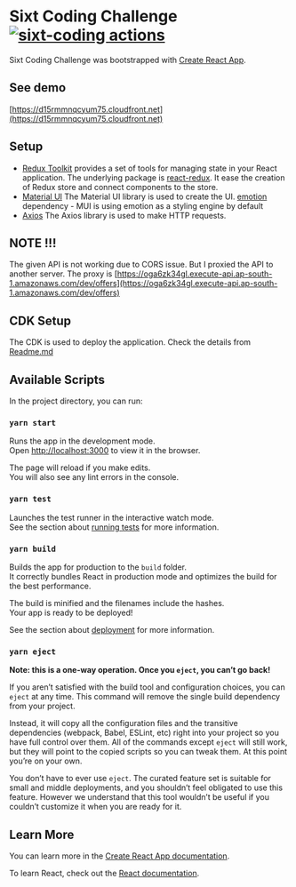 # Sixt Coding Challenge [![sixt-coding actions](https://github.com/rajeevradhakrishnan/sixt-coding-challenge/actions/workflows/sixt-coding-actions.yml/badge.svg?branch=development)](https://github.com/rajeevradhakrishnan/sixt-coding-challenge/actions/workflows/sixt-coding-actions.yml)

Sixt Coding Challenge was bootstrapped with [Create React App](https://github.com/facebook/create-react-app).

## See demo

[https://d15rmmnqcyum75.cloudfront.net](https://d15rmmnqcyum75.cloudfront.net)

## Setup

- [Redux Toolkit](https://redux-toolkit.js.org/) provides a set of tools for managing state in your React application. The underlying package is [react-redux](https://react-redux.js.org/). It ease the creation of Redux store and connect components to the store.
- [Material UI](https://mui.com/)
  The Material UI library is used to create the UI. [emotion](https://emotion.sh/docs/introduction) dependency - MUI is using emotion as a styling engine by default
- [Axios](https://github.com/axios/axios)
  The Axios library is used to make HTTP requests.

## NOTE !!!

The given API is not working due to CORS issue.
But I proxied the API to another server. The proxy is [https://oga6zk34gl.execute-api.ap-south-1.amazonaws.com/dev/offers](https://oga6zk34gl.execute-api.ap-south-1.amazonaws.com/dev/offers)

## CDK Setup

The CDK is used to deploy the application. Check the details from [Readme.md](https://github.com/rajeevradhakrishnan/sixt-coding-challenge/tree/development/cdk)

## Available Scripts

In the project directory, you can run:

### `yarn start`

Runs the app in the development mode.\
Open [http://localhost:3000](http://localhost:3000) to view it in the browser.

The page will reload if you make edits.\
You will also see any lint errors in the console.

### `yarn test`

Launches the test runner in the interactive watch mode.\
See the section about [running tests](https://facebook.github.io/create-react-app/docs/running-tests) for more information.

### `yarn build`

Builds the app for production to the `build` folder.\
It correctly bundles React in production mode and optimizes the build for the best performance.

The build is minified and the filenames include the hashes.\
Your app is ready to be deployed!

See the section about [deployment](https://facebook.github.io/create-react-app/docs/deployment) for more information.

### `yarn eject`

**Note: this is a one-way operation. Once you `eject`, you can’t go back!**

If you aren’t satisfied with the build tool and configuration choices, you can `eject` at any time. This command will remove the single build dependency from your project.

Instead, it will copy all the configuration files and the transitive dependencies (webpack, Babel, ESLint, etc) right into your project so you have full control over them. All of the commands except `eject` will still work, but they will point to the copied scripts so you can tweak them. At this point you’re on your own.

You don’t have to ever use `eject`. The curated feature set is suitable for small and middle deployments, and you shouldn’t feel obligated to use this feature. However we understand that this tool wouldn’t be useful if you couldn’t customize it when you are ready for it.

## Learn More

You can learn more in the [Create React App documentation](https://facebook.github.io/create-react-app/docs/getting-started).

To learn React, check out the [React documentation](https://reactjs.org/).
